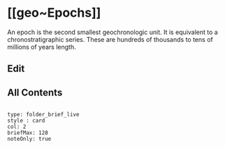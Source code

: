 # [[geo~Epochs]] 

An epoch is the second smallest geochronologic unit. It is equivalent to a chronostratigraphic series. These are hundreds of thousands to tens of millions of years length.

## Edit

## All Contents

```folderv
```

```ccard
type: folder_brief_live
style : card
col: 2
briefMax: 128
noteOnly: true
```


